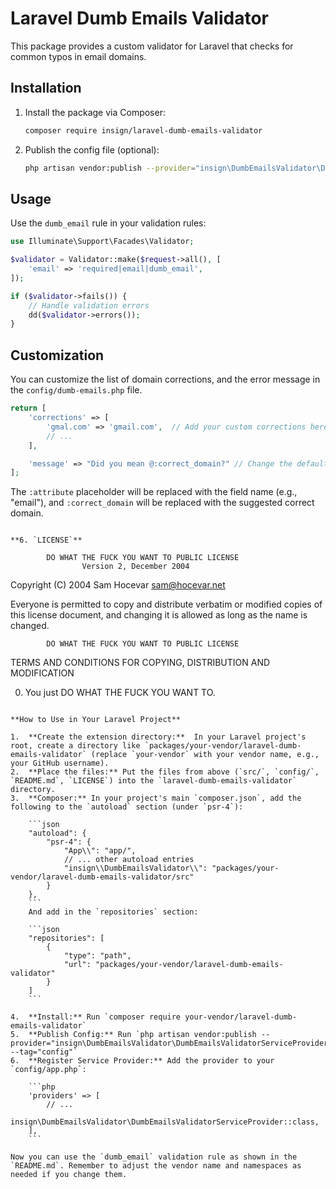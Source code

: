 # Laravel Dumb Emails Validator

This package provides a custom validator for Laravel that checks for common typos in email domains.

## Installation

1.  Install the package via Composer:

    ```bash
    composer require insign/laravel-dumb-emails-validator
    ```
2.  Publish the config file (optional):

    ```bash
    php artisan vendor:publish --provider="insign\DumbEmailsValidator\DumbEmailsValidatorServiceProvider"
    ```

## Usage

Use the `dumb_email` rule in your validation rules:

```php
use Illuminate\Support\Facades\Validator;

$validator = Validator::make($request->all(), [
    'email' => 'required|email|dumb_email',
]);

if ($validator->fails()) {
    // Handle validation errors
    dd($validator->errors());
}
```

## Customization

You can customize the list of domain corrections, and the error message in the `config/dumb-emails.php` file.

```php
return [
    'corrections' => [
        'gmal.com' => 'gmail.com',  // Add your custom corrections here
        // ...
    ],

    'message' => "Did you mean @:correct_domain?" // Change the default message, you can use :attribute and :correct_domain placeholders
];
```

The `:attribute` placeholder will be replaced with the field name (e.g., "email"), and `:correct_domain` will be replaced with the suggested correct domain.
```

**6. `LICENSE`**

```
            DO WHAT THE FUCK YOU WANT TO PUBLIC LICENSE
                    Version 2, December 2004

Copyright (C) 2004 Sam Hocevar <sam@hocevar.net>

Everyone is permitted to copy and distribute verbatim or modified
copies of this license document, and changing it is allowed as long
as the name is changed.

            DO WHAT THE FUCK YOU WANT TO PUBLIC LICENSE
TERMS AND CONDITIONS FOR COPYING, DISTRIBUTION AND MODIFICATION

0. You just DO WHAT THE FUCK YOU WANT TO.
```

**How to Use in Your Laravel Project**

1.  **Create the extension directory:**  In your Laravel project's root, create a directory like `packages/your-vendor/laravel-dumb-emails-validator` (replace `your-vendor` with your vendor name, e.g., your GitHub username).
2.  **Place the files:** Put the files from above (`src/`, `config/`, `README.md`, `LICENSE`) into the `laravel-dumb-emails-validator` directory.
3.  **Composer:** In your project's main `composer.json`, add the following to the `autoload` section (under `psr-4`):

    ```json
    "autoload": {
        "psr-4": {
            "App\\": "app/",
            // ... other autoload entries
            "insign\\DumbEmailsValidator\\": "packages/your-vendor/laravel-dumb-emails-validator/src"
        }
    },
    ```
    And add in the `repositories` section:

    ```json
    "repositories": [
        {
            "type": "path",
            "url": "packages/your-vendor/laravel-dumb-emails-validator"
        }
    ]
    ```

4.  **Install:** Run `composer require your-vendor/laravel-dumb-emails-validator`
5.  **Publish Config:** Run `php artisan vendor:publish --provider="insign\DumbEmailsValidator\DumbEmailsValidatorServiceProvider" --tag="config"`
6.  **Register Service Provider:** Add the provider to your `config/app.php`:

    ```php
    'providers' => [
        // ...
        insign\DumbEmailsValidator\DumbEmailsValidatorServiceProvider::class,
    ],
    ```

Now you can use the `dumb_email` validation rule as shown in the `README.md`. Remember to adjust the vendor name and namespaces as needed if you change them.